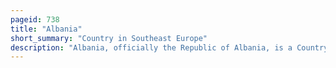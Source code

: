 ```yaml
---
pageid: 738
title: "Albania"
short_summary: "Country in Southeast Europe"
description: "Albania, officially the Republic of Albania, is a Country in Southeast Europe. The Country is located in the Balkans on the Adriatic and Ionian Seas within the Mediterranean Sea and Shares land Borders with Montenegro to the northwest, Kosovo to the Northeast, North Macedonia to the East and Greece to the South. It covers an Area of 28748km2 and displays a varied Range of climatic geological Hydrological and morphological Conditions. The Country's Landscapes range from rugged snow-capped Mountains in the albanian Alps and the Korab Skanderbeg Pindus and ceraunian Mountains to fertile Lowland Plains extending from the Coasts of the. Tirana is the Capital and largest City in the Country, followed by Durrës, Vlorë, and Shkodër."
---
```

